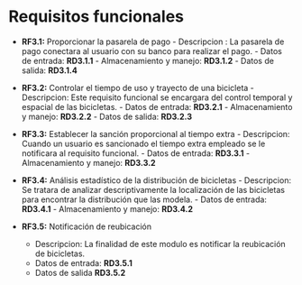 # Requisitos funcionales

- **RF3.1:** Proporcionar la pasarela de pago
      - Descripcion : La pasarela de pago conectara al usuario con su banco para realizar el pago.
      - Datos de entrada: **RD3.1.1**
      - Almacenamiento y manejo: **RD3.1.2**
      - Datos de salida: **RD3.1.4**

- **RF3.2:** Controlar el tiempo de uso y trayecto de una bicicleta
      - Descripcion: Este requisito funcional se encargara del control temporal y espacial de las bicicletas.
      - Datos de entrada: **RD3.2.1**
      - Almacenamiento y manejo: **RD3.2.2**
      - Datos de salida: **RD3.2.3**

- **RF3.3:** Establecer la sanción proporcional al tiempo extra
      - Descripcion: Cuando un usuario es sancionado el tiempo extra empleado se le notificara al
requisito funcional.
      - Datos de entrada: **RD3.3.1**
      - Almacenamiento y manejo: **RD3.3.2**

- **RF3.4:** Análisis estadístico de la distribución de bicicletas
      - Descripcion: Se tratara de analizar descriptivamente la localización de las bicicletas para encontrar la distribución que las modela.
      - Datos de entrada: **RD3.4.1**
      - Almacenamiento y manejo: **RD3.4.2** 


- **RF3.5:** Notificación de reubicación
     - Descripcion: La finalidad de este modulo es notificar la reubicación de bicicletas.
     - Datos de entrada: **RD3.5.1** 
     - Datos de salida **RD3.5.2** 
